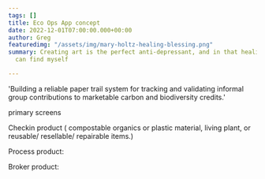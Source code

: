 ```yaml
---
tags: []
title: Eco Ops App concept
date: 2022-12-01T07:00:00.000+00:00
author: Greg
featuredimg: "/assets/img/mary-holtz-healing-blessing.png"
summary: Creating art is the perfect anti-depressant, and in that healing power, I
  can find myself

---
```

 'Building a reliable paper trail system for tracking and validating informal group contributions to marketable carbon and biodiversity credits.'

primary screens

Checkin product ( compostable organics or plastic material, living plant, or reusable/ resellable/ repairable items.)

Process product:

Broker product: